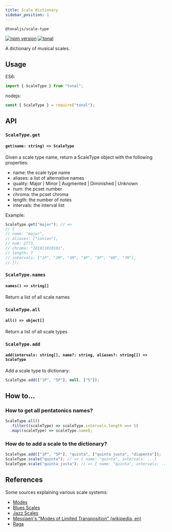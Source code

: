 ```yaml
---
title: Scale dictionary
sidebar_position: 1
---
```


`@tonaljs/scale-type`

[![npm version](https://img.shields.io/npm/v/@tonaljs/scale-type.svg?style=flat-square)](https://www.npmjs.com/package/@tonaljs/scale-type)
[![tonal](https://img.shields.io/badge/@tonaljs-scale_dictionary-yellow.svg?style=flat-square)](https://www.npmjs.com/browse/keyword/tonal)

A dictionary of musical scales.

## Usage

ES6:

```js
import { ScaleType } from "tonal";
```

nodejs:

```js
const { ScaleType } = require("tonal");
```

## API

### `ScaleType.get`

#### `get(name: string) => ScaleType`

Given a scale type name, return a ScaleType object with the following properties:

- name: the scale type name
- aliases: a list of alternative names
- quality: Major | Minor | Augmented | Diminished | Unknown
- num: the pcset number
- chroma: the pcset chroma
- length: the number of notes
- intervals: the interval list

Example:

```js
ScaleType.get("major"); // =>
// {
// name: "major",
// aliases: ["ionian"],
// num: 2773,
// chroma: "101011010101",
// length: 7
// intervals: ["1P", "2M", "3M", "4P", "5P", "6M", "7M"],
// });
```

### `ScaleType.names`

#### `names() => string[]`

Return a list of all scale names

### `ScaleType.all`

#### `all() => object[]`

Return a list of all scale types

### `ScaleType.add`

#### `add(intervals: string[], name?: string, aliases?: string[]) => ScaleType`

Add a scale type to dictionary:

```js
ScaleType.add(["1P", "5P"], null, ["5"]);
```

## How to...

### How to get all pentatonics names?

```js
ScaleType.all()
  .filter((scaleType) => scaleType.intervals.length === 5)
  .map((scaleType) => scaleType.name);
```

### How do to add a scale to the dictionary?

```js
ScaleType.add(["1P", "5P"], "quinta", ["quinta justa", "diapente"]);
ScaleType.scale("quinta"); // => { name: "quinta", intervals: ...}
ScaleType.scale("quinta justa"); // => { name: "quinta", intervals: ... }
```

## References

Some sources explaining various scale systems:

- [Modes](<https://en.wikipedia.org/wiki/Mode_(music)>)
- [Blues Scales](https://en.wikipedia.org/wiki/Blues_scale)
- [Jazz Scales](https://en.wikipedia.org/wiki/Jazz_scale)
- [Messiaen's "Modes of Limited Transposition" (wikipedia, en)](https://en.wikipedia.org/wiki/Mode_of_limited_transposition)
- [Raga](https://de.wikipedia.org/wiki/Raga)

